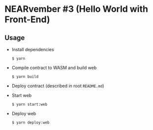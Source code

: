 # NEARvember #3 (Hello World with Front-End)

## Usage

* Install dependencies
  ```shell
  $ yarn
  ```

* Compile contract to WASM and build web
  ```shell
  $ yarn build
  ```

* Deploy contract (described in root `README.md`)

* Start web
  ```shell
  $ yarn start:web
  ```

* Deploy web
  ```shell
  $ yarn deploy:web
  ```
